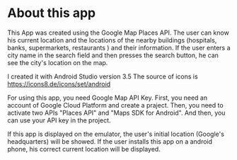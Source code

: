 # About this app
This App was created using the Google Map Places API. The user can know his current location and the locations of the nearby buildings (hospitals, banks, supermarkets, restaurants ) and their information. If the user enters a city name in the search field and then presses the search button, he can see the city's location on the map.

I created it with Android Studio version 3.5
The source of icons is https://icons8.de/icons/set/android

 For using this app, you need Google Map API Key. First, you need an account of Google Cloud Platform and create a praject. Then, you need to activate two APIs "Places API" and "Maps SDK for Android". And then, you can use your API key in the project.
 
If this app is displayed on the emulator, the user's initial location (Google's headquarters) will be showed. If the user installs this app on a android phone, his correct current location will be displayed.
